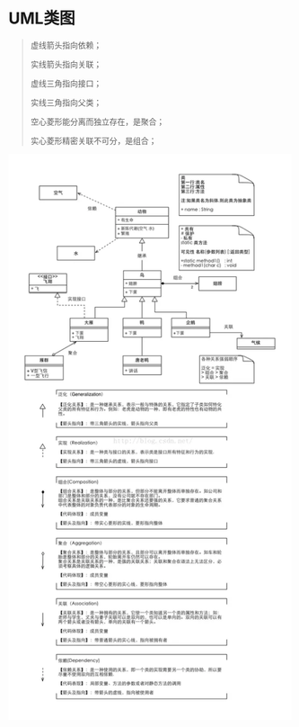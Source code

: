 # UML类图

> 虚线箭头指向依赖；
>
> 实线箭头指向关联；
>
> 虚线三角指向接口；
>
> 实线三角指向父类；
>
> 空心菱形能分离而独立存在，是聚合；
>
> 实心菱形精密关联不可分，是组合；

![](../mdPic/2799767-3f16972d7b062110.png)







 

















 

























































